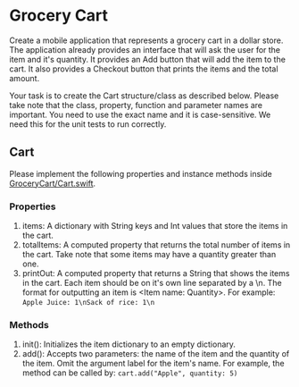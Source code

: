 # Grocery Cart

Create a mobile application that represents a grocery cart in a dollar store. The application already provides an interface that will ask the user for the item and it's quantity. It provides an Add button that will add the item to the cart. It also provides a Checkout button that prints the items and the total amount.

Your task is to create the Cart structure/class as described below. Please take note that the class, property, function and parameter names are important. You need to use the exact name and it is case-sensitive. We need this for the unit tests to run correctly.

## Cart
Please implement the following properties and instance methods inside [GroceryCart/Cart.swift](GroceryCart/Cart.swift).

### Properties
1. items: A dictionary with String keys and Int values that store the items in the cart.
1. totalItems: A computed property that returns the total number of items in the cart. Take note that some items may have a quantity greater than one.
1. printOut: A computed property that returns a String that shows the items in the cart. Each item should be on it's own line separated by a \n. The format for outputting an item is &lt;Item name: Quantity&gt;. For example: `Apple Juice: 1\nSack of rice: 1\n`
### Methods
1. init(): Initializes the item dictionary to an empty dictionary.
1. add(): Accepts two parameters: the name of the item and the quantity of the item. Omit the argument label for the item's name. For example, the method can be called by: `cart.add("Apple", quantity: 5)`
